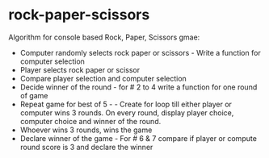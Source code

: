 # rock-paper-scissors

Algorithm for console based Rock, Paper, Scissors gmae:

* Computer randomly selects rock paper or scissors - Write a function for computer selection
* Player selects rock paper or scissor
* Compare player selection and computer selection
* Decide winner of the round - for # 2 to 4 write a function for one round of game
* Repeat game for best of 5 - - Create for loop till either player or computer wins 3 rounds. On every round, display player choice, computer choice and winner of the round.
* Whoever wins 3 rounds, wins the game
* Declare winner of the game - For # 6 & 7 compare if player or compute round score is 3 and declare the winner
